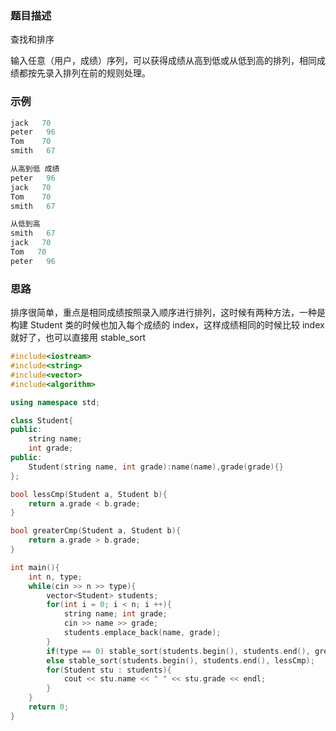 ### 题目描述

查找和排序 

输入任意（用户，成绩）序列，可以获得成绩从高到低或从低到高的排列，相同成绩都按先录入排列在前的规则处理。 

### 示例

```c++
jack   70
peter   96
Tom    70
smith   67 

从高到低 成绩 
peter   96 
jack   70 
Tom    70 
smith   67 

从低到高 
smith   67 
jack   70 
Tom   70 
peter   96 
```

### 思路

排序很简单，重点是相同成绩按照录入顺序进行排列，这时候有两种方法，一种是构建 Student 类的时候也加入每个成绩的 index，这样成绩相同的时候比较 index 就好了，也可以直接用 stable_sort

```c++
#include<iostream>
#include<string>
#include<vector>
#include<algorithm>

using namespace std;

class Student{
public:
    string name;
    int grade;
public:
    Student(string name, int grade):name(name),grade(grade){}
};

bool lessCmp(Student a, Student b){
    return a.grade < b.grade;
}

bool greaterCmp(Student a, Student b){
    return a.grade > b.grade;
}

int main(){
    int n, type;
    while(cin >> n >> type){
        vector<Student> students;
        for(int i = 0; i < n; i ++){
            string name; int grade;
            cin >> name >> grade;
            students.emplace_back(name, grade);
        }
        if(type == 0) stable_sort(students.begin(), students.end(), greaterCmp);
        else stable_sort(students.begin(), students.end(), lessCmp);
        for(Student stu : students){
            cout << stu.name << " " << stu.grade << endl;
        }
    }
    return 0;
}
```
